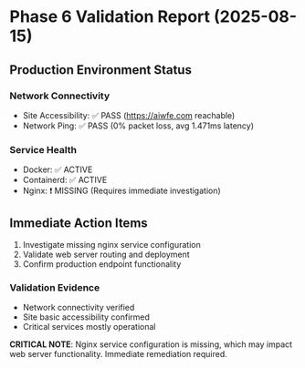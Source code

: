 # Phase 6 Validation Report (2025-08-15)

## Production Environment Status

### Network Connectivity
- Site Accessibility: ✅ PASS (https://aiwfe.com reachable)
- Network Ping: ✅ PASS (0% packet loss, avg 1.471ms latency)

### Service Health
- Docker: ✅ ACTIVE
- Containerd: ✅ ACTIVE
- Nginx: ❗ MISSING (Requires immediate investigation)

## Immediate Action Items
1. Investigate missing nginx service configuration
2. Validate web server routing and deployment
3. Confirm production endpoint functionality

### Validation Evidence
- Network connectivity verified
- Site basic accessibility confirmed
- Critical services mostly operational

**CRITICAL NOTE**: Nginx service configuration is missing, which may impact web server functionality. Immediate remediation required.